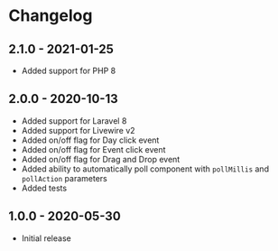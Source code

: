 # Changelog

## 2.1.0 - 2021-01-25

- Added support for PHP 8

## 2.0.0 - 2020-10-13

- Added support for Laravel 8
- Added support for Livewire v2
- Added on/off flag for Day click event
- Added on/off flag for Event click event
- Added on/off flag for Drag and Drop event
- Added ability to automatically poll component with `pollMillis` and `pollAction` parameters
- Added tests 

## 1.0.0 - 2020-05-30

- Initial release
